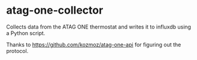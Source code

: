 # atag-one-collector
Collects data from the ATAG ONE thermostat and writes it to influxdb using a Python script. 

Thanks to https://github.com/kozmoz/atag-one-api for figuring out the protocol.
